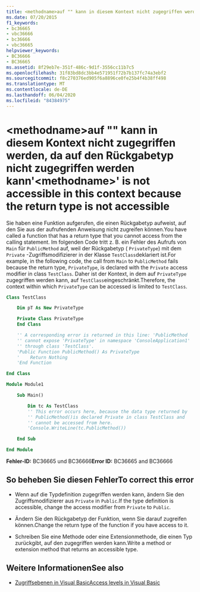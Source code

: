 ```yaml
---
title: <methodname>auf "" kann in diesem Kontext nicht zugegriffen werden, da auf den Rückgabetyp nicht zugegriffen werden kann
ms.date: 07/20/2015
f1_keywords:
- bc36665
- vbc36666
- bc36666
- vbc36665
helpviewer_keywords:
- BC36666
- BC36665
ms.assetid: 8f29eb7e-351f-486c-9d1f-3556cc11b7c5
ms.openlocfilehash: 31f83bd8dc3bb4e571951f72b7b137fc74a3ebf2
ms.sourcegitcommit: f8c270376ed905f6a8896ce0fe25b4f4b38ff498
ms.translationtype: MT
ms.contentlocale: de-DE
ms.lasthandoff: 06/04/2020
ms.locfileid: "84384975"
---
```

# <a name="methodname-is-not-accessible-in-this-context-because-the-return-type-is-not-accessible"></a><span data-ttu-id="6933f-102">\<methodname>auf "" kann in diesem Kontext nicht zugegriffen werden, da auf den Rückgabetyp nicht zugegriffen werden kann</span><span class="sxs-lookup"><span data-stu-id="6933f-102">'\<methodname>' is not accessible in this context because the return type is not accessible</span></span>

<span data-ttu-id="6933f-103">Sie haben eine Funktion aufgerufen, die einen Rückgabetyp aufweist, auf den Sie aus der aufrufenden Anweisung nicht zugreifen können.</span><span class="sxs-lookup"><span data-stu-id="6933f-103">You have called a function that has a return type that you cannot access from the calling statement.</span></span> <span data-ttu-id="6933f-104">Im folgenden Code tritt z. B. ein Fehler des Aufrufs von `Main` für `PublicMethod` auf, weil der Rückgabetyp ( `PrivateType`) mit dem `Private` -Zugriffsmodifizierer in der Klasse `TestClass`deklariert ist.</span><span class="sxs-lookup"><span data-stu-id="6933f-104">For example, in the following code, the call from `Main` to `PublicMethod` fails because the return type, `PrivateType`, is declared with the `Private` access modifier in class `TestClass`.</span></span> <span data-ttu-id="6933f-105">Daher ist der Kontext, in dem auf `PrivateType` zugegriffen werden kann, auf `TestClass`eingeschränkt.</span><span class="sxs-lookup"><span data-stu-id="6933f-105">Therefore, the context within which `PrivateType` can be accessed is limited to `TestClass`.</span></span>

```vb
Class TestClass

    Dim pT As New PrivateType

    Private Class PrivateType
    End Class

    '' A corresponding error is returned in this line: 'PublicMethod
    '' cannot expose 'PrivateType' in namespace 'ConsoleApplication1'
    '' through class 'TestClass'.
    'Public Function PublicMethod() As PrivateType
    '    Return Nothing
    'End Function

End Class

Module Module1

    Sub Main()

        Dim tc As TestClass
        '' This error occurs here, because the data type returned by
        '' PublicMethod()is declared Private in class TestClass and
        '' cannot be accessed from here.
        'Console.WriteLine(tc.PublicMethod())

    End Sub

End Module
```

<span data-ttu-id="6933f-106">**Fehler-ID:** BC36665 und BC36666</span><span class="sxs-lookup"><span data-stu-id="6933f-106">**Error ID:** BC36665 and BC36666</span></span>

## <a name="to-correct-this-error"></a><span data-ttu-id="6933f-107">So beheben Sie diesen Fehler</span><span class="sxs-lookup"><span data-stu-id="6933f-107">To correct this error</span></span>

- <span data-ttu-id="6933f-108">Wenn auf die Typdefinition zugegriffen werden kann, ändern Sie den Zugriffsmodifizierer aus `Private` in `Public`.</span><span class="sxs-lookup"><span data-stu-id="6933f-108">If the type definition is accessible, change the access modifier from `Private` to `Public`.</span></span>

- <span data-ttu-id="6933f-109">Ändern Sie den Rückgabetyp der Funktion, wenn Sie darauf zugreifen können.</span><span class="sxs-lookup"><span data-stu-id="6933f-109">Change the return type of the function if you have access to it.</span></span>

- <span data-ttu-id="6933f-110">Schreiben Sie eine Methode oder eine Extensionmethode, die einen Typ zurückgibt, auf den zugegriffen werden kann.</span><span class="sxs-lookup"><span data-stu-id="6933f-110">Write a method or extension method that returns an accessible type.</span></span>

## <a name="see-also"></a><span data-ttu-id="6933f-111">Weitere Informationen</span><span class="sxs-lookup"><span data-stu-id="6933f-111">See also</span></span>

- [<span data-ttu-id="6933f-112">Zugriffsebenen in Visual Basic</span><span class="sxs-lookup"><span data-stu-id="6933f-112">Access levels in Visual Basic</span></span>](../programming-guide/language-features/declared-elements/access-levels.md)
